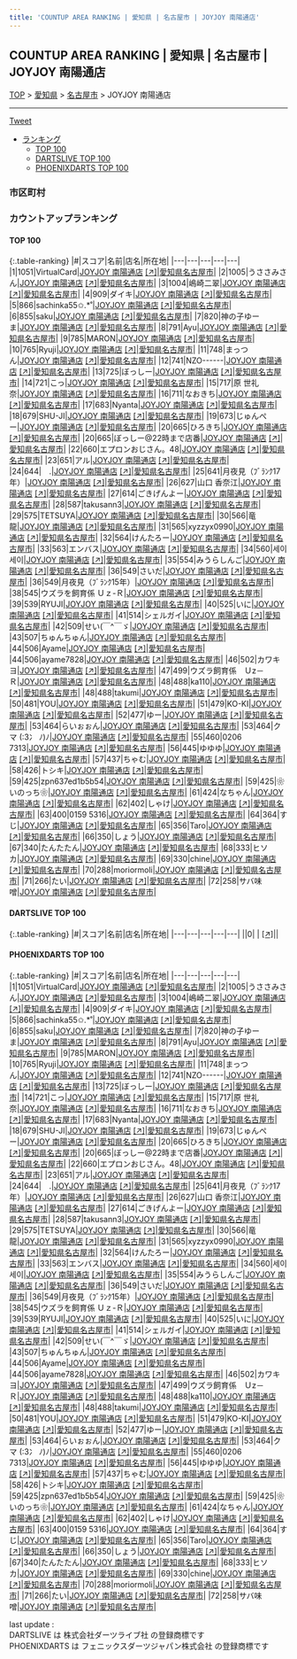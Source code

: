 ```yaml
---
title: 'COUNTUP AREA RANKING | 愛知県 | 名古屋市 | JOYJOY 南陽通店'
---
```

## COUNTUP AREA RANKING | 愛知県 | 名古屋市 | JOYJOY 南陽通店

[TOP](/darts/rank/) > [愛知県](/darts/rank/愛知県/) > [名古屋市](/darts/rank/愛知県/名古屋市/) > JOYJOY 南陽通店

___

<a href="https://twitter.com/share?ref_src=twsrc%5Etfw" data-text="COUNTUP AREA RANKING | 愛知県名古屋市JOYJOY 南陽通店" class="twitter-share-button" data-hashtags="DARTSLIVE,PHOENIXDARTS,darts,ダーツ" data-show-count="false">Tweet</a>

* [ランキング](#カウントアップランキング)
    * [TOP 100](#top-100)
    * [DARTSLIVE TOP 100](#dartslive-top-100)
    * [PHOENIXDARTS TOP 100](#phoenixdarts-top-100)

### 市区町村

<ul>

</ul>

### カウントアップランキング

#### TOP 100



{:.table-ranking}
|#|スコア|名前|店名|所在地|
|---|---|---|---|---|
|1|1051|<span class="rank-name-pd">VirtualCard</span>|<a href="/darts/rank/shops/44369.html">JOYJOY 南陽通店</a> <a href="https://vs.phoenixdarts.com/jp/shop/shopDetailInfo/s_44369?s_seq=44369">[↗]</a>|<a href="/darts/rank/愛知県/名古屋市">愛知県名古屋市</a>|
|2|1005|<span class="rank-name-pd">うささみさん</span>|<a href="/darts/rank/shops/44369.html">JOYJOY 南陽通店</a> <a href="https://vs.phoenixdarts.com/jp/shop/shopDetailInfo/s_44369?s_seq=44369">[↗]</a>|<a href="/darts/rank/愛知県/名古屋市">愛知県名古屋市</a>|
|3|1004|<span class="rank-name-pd">嶋崎二翠</span>|<a href="/darts/rank/shops/44369.html">JOYJOY 南陽通店</a> <a href="https://vs.phoenixdarts.com/jp/shop/shopDetailInfo/s_44369?s_seq=44369">[↗]</a>|<a href="/darts/rank/愛知県/名古屋市">愛知県名古屋市</a>|
|4|909|<span class="rank-name-pd">ダイキ</span>|<a href="/darts/rank/shops/44369.html">JOYJOY 南陽通店</a> <a href="https://vs.phoenixdarts.com/jp/shop/shopDetailInfo/s_44369?s_seq=44369">[↗]</a>|<a href="/darts/rank/愛知県/名古屋市">愛知県名古屋市</a>|
|5|866|<span class="rank-name-pd">sachinka55✩.*˚</span>|<a href="/darts/rank/shops/44369.html">JOYJOY 南陽通店</a> <a href="https://vs.phoenixdarts.com/jp/shop/shopDetailInfo/s_44369?s_seq=44369">[↗]</a>|<a href="/darts/rank/愛知県/名古屋市">愛知県名古屋市</a>|
|6|855|<span class="rank-name-pd">saku</span>|<a href="/darts/rank/shops/44369.html">JOYJOY 南陽通店</a> <a href="https://vs.phoenixdarts.com/jp/shop/shopDetailInfo/s_44369?s_seq=44369">[↗]</a>|<a href="/darts/rank/愛知県/名古屋市">愛知県名古屋市</a>|
|7|820|<span class="rank-name-pd">神の子ゆーま</span>|<a href="/darts/rank/shops/44369.html">JOYJOY 南陽通店</a> <a href="https://vs.phoenixdarts.com/jp/shop/shopDetailInfo/s_44369?s_seq=44369">[↗]</a>|<a href="/darts/rank/愛知県/名古屋市">愛知県名古屋市</a>|
|8|791|<span class="rank-name-pd">Ayu</span>|<a href="/darts/rank/shops/44369.html">JOYJOY 南陽通店</a> <a href="https://vs.phoenixdarts.com/jp/shop/shopDetailInfo/s_44369?s_seq=44369">[↗]</a>|<a href="/darts/rank/愛知県/名古屋市">愛知県名古屋市</a>|
|9|785|<span class="rank-name-pd">MARON</span>|<a href="/darts/rank/shops/44369.html">JOYJOY 南陽通店</a> <a href="https://vs.phoenixdarts.com/jp/shop/shopDetailInfo/s_44369?s_seq=44369">[↗]</a>|<a href="/darts/rank/愛知県/名古屋市">愛知県名古屋市</a>|
|10|765|<span class="rank-name-pd">Ryuji</span>|<a href="/darts/rank/shops/44369.html">JOYJOY 南陽通店</a> <a href="https://vs.phoenixdarts.com/jp/shop/shopDetailInfo/s_44369?s_seq=44369">[↗]</a>|<a href="/darts/rank/愛知県/名古屋市">愛知県名古屋市</a>|
|11|748|<span class="rank-name-pd">まっつん</span>|<a href="/darts/rank/shops/44369.html">JOYJOY 南陽通店</a> <a href="https://vs.phoenixdarts.com/jp/shop/shopDetailInfo/s_44369?s_seq=44369">[↗]</a>|<a href="/darts/rank/愛知県/名古屋市">愛知県名古屋市</a>|
|12|741|<span class="rank-name-pd">NZO------</span>|<a href="/darts/rank/shops/44369.html">JOYJOY 南陽通店</a> <a href="https://vs.phoenixdarts.com/jp/shop/shopDetailInfo/s_44369?s_seq=44369">[↗]</a>|<a href="/darts/rank/愛知県/名古屋市">愛知県名古屋市</a>|
|13|725|<span class="rank-name-pd">ぼっしー</span>|<a href="/darts/rank/shops/44369.html">JOYJOY 南陽通店</a> <a href="https://vs.phoenixdarts.com/jp/shop/shopDetailInfo/s_44369?s_seq=44369">[↗]</a>|<a href="/darts/rank/愛知県/名古屋市">愛知県名古屋市</a>|
|14|721|<span class="rank-name-pd">こっ</span>|<a href="/darts/rank/shops/44369.html">JOYJOY 南陽通店</a> <a href="https://vs.phoenixdarts.com/jp/shop/shopDetailInfo/s_44369?s_seq=44369">[↗]</a>|<a href="/darts/rank/愛知県/名古屋市">愛知県名古屋市</a>|
|15|717|<span class="rank-name-pd"><span class="pro-icon-pd"></span>原 世礼奈</span>|<a href="/darts/rank/shops/44369.html">JOYJOY 南陽通店</a> <a href="https://vs.phoenixdarts.com/jp/shop/shopDetailInfo/s_44369?s_seq=44369">[↗]</a>|<a href="/darts/rank/愛知県/名古屋市">愛知県名古屋市</a>|
|16|711|<span class="rank-name-pd">なおきち</span>|<a href="/darts/rank/shops/44369.html">JOYJOY 南陽通店</a> <a href="https://vs.phoenixdarts.com/jp/shop/shopDetailInfo/s_44369?s_seq=44369">[↗]</a>|<a href="/darts/rank/愛知県/名古屋市">愛知県名古屋市</a>|
|17|683|<span class="rank-name-pd">Nyanta</span>|<a href="/darts/rank/shops/44369.html">JOYJOY 南陽通店</a> <a href="https://vs.phoenixdarts.com/jp/shop/shopDetailInfo/s_44369?s_seq=44369">[↗]</a>|<a href="/darts/rank/愛知県/名古屋市">愛知県名古屋市</a>|
|18|679|<span class="rank-name-pd">SHU-JI</span>|<a href="/darts/rank/shops/44369.html">JOYJOY 南陽通店</a> <a href="https://vs.phoenixdarts.com/jp/shop/shopDetailInfo/s_44369?s_seq=44369">[↗]</a>|<a href="/darts/rank/愛知県/名古屋市">愛知県名古屋市</a>|
|19|673|<span class="rank-name-pd">じゅんぺー</span>|<a href="/darts/rank/shops/44369.html">JOYJOY 南陽通店</a> <a href="https://vs.phoenixdarts.com/jp/shop/shopDetailInfo/s_44369?s_seq=44369">[↗]</a>|<a href="/darts/rank/愛知県/名古屋市">愛知県名古屋市</a>|
|20|665|<span class="rank-name-pd">ひろきち</span>|<a href="/darts/rank/shops/44369.html">JOYJOY 南陽通店</a> <a href="https://vs.phoenixdarts.com/jp/shop/shopDetailInfo/s_44369?s_seq=44369">[↗]</a>|<a href="/darts/rank/愛知県/名古屋市">愛知県名古屋市</a>|
|20|665|<span class="rank-name-pd">ぼっしー@22時まで店番</span>|<a href="/darts/rank/shops/44369.html">JOYJOY 南陽通店</a> <a href="https://vs.phoenixdarts.com/jp/shop/shopDetailInfo/s_44369?s_seq=44369">[↗]</a>|<a href="/darts/rank/愛知県/名古屋市">愛知県名古屋市</a>|
|22|660|<span class="rank-name-pd">エプロンおじさん。48</span>|<a href="/darts/rank/shops/44369.html">JOYJOY 南陽通店</a> <a href="https://vs.phoenixdarts.com/jp/shop/shopDetailInfo/s_44369?s_seq=44369">[↗]</a>|<a href="/darts/rank/愛知県/名古屋市">愛知県名古屋市</a>|
|23|651|<span class="rank-name-pd">アル</span>|<a href="/darts/rank/shops/44369.html">JOYJOY 南陽通店</a> <a href="https://vs.phoenixdarts.com/jp/shop/shopDetailInfo/s_44369?s_seq=44369">[↗]</a>|<a href="/darts/rank/愛知県/名古屋市">愛知県名古屋市</a>|
|24|644|<span class="rank-name-pd">　.</span>|<a href="/darts/rank/shops/44369.html">JOYJOY 南陽通店</a> <a href="https://vs.phoenixdarts.com/jp/shop/shopDetailInfo/s_44369?s_seq=44369">[↗]</a>|<a href="/darts/rank/愛知県/名古屋市">愛知県名古屋市</a>|
|25|641|<span class="rank-name-pd">月夜見（ﾌﾞﾗﾝｸ17年）</span>|<a href="/darts/rank/shops/44369.html">JOYJOY 南陽通店</a> <a href="https://vs.phoenixdarts.com/jp/shop/shopDetailInfo/s_44369?s_seq=44369">[↗]</a>|<a href="/darts/rank/愛知県/名古屋市">愛知県名古屋市</a>|
|26|627|<span class="rank-name-pd"><span class="pro-icon-pd"></span>山口 香奈江</span>|<a href="/darts/rank/shops/44369.html">JOYJOY 南陽通店</a> <a href="https://vs.phoenixdarts.com/jp/shop/shopDetailInfo/s_44369?s_seq=44369">[↗]</a>|<a href="/darts/rank/愛知県/名古屋市">愛知県名古屋市</a>|
|27|614|<span class="rank-name-pd">ごきげんよー</span>|<a href="/darts/rank/shops/44369.html">JOYJOY 南陽通店</a> <a href="https://vs.phoenixdarts.com/jp/shop/shopDetailInfo/s_44369?s_seq=44369">[↗]</a>|<a href="/darts/rank/愛知県/名古屋市">愛知県名古屋市</a>|
|28|587|<span class="rank-name-pd">takusann3</span>|<a href="/darts/rank/shops/44369.html">JOYJOY 南陽通店</a> <a href="https://vs.phoenixdarts.com/jp/shop/shopDetailInfo/s_44369?s_seq=44369">[↗]</a>|<a href="/darts/rank/愛知県/名古屋市">愛知県名古屋市</a>|
|29|575|<span class="rank-name-pd">TETSUYA</span>|<a href="/darts/rank/shops/44369.html">JOYJOY 南陽通店</a> <a href="https://vs.phoenixdarts.com/jp/shop/shopDetailInfo/s_44369?s_seq=44369">[↗]</a>|<a href="/darts/rank/愛知県/名古屋市">愛知県名古屋市</a>|
|30|566|<span class="rank-name-pd">竜龍</span>|<a href="/darts/rank/shops/44369.html">JOYJOY 南陽通店</a> <a href="https://vs.phoenixdarts.com/jp/shop/shopDetailInfo/s_44369?s_seq=44369">[↗]</a>|<a href="/darts/rank/愛知県/名古屋市">愛知県名古屋市</a>|
|31|565|<span class="rank-name-pd">xyzzyx0990</span>|<a href="/darts/rank/shops/44369.html">JOYJOY 南陽通店</a> <a href="https://vs.phoenixdarts.com/jp/shop/shopDetailInfo/s_44369?s_seq=44369">[↗]</a>|<a href="/darts/rank/愛知県/名古屋市">愛知県名古屋市</a>|
|32|564|<span class="rank-name-pd">けんたろー</span>|<a href="/darts/rank/shops/44369.html">JOYJOY 南陽通店</a> <a href="https://vs.phoenixdarts.com/jp/shop/shopDetailInfo/s_44369?s_seq=44369">[↗]</a>|<a href="/darts/rank/愛知県/名古屋市">愛知県名古屋市</a>|
|33|563|<span class="rank-name-pd">エンバス</span>|<a href="/darts/rank/shops/44369.html">JOYJOY 南陽通店</a> <a href="https://vs.phoenixdarts.com/jp/shop/shopDetailInfo/s_44369?s_seq=44369">[↗]</a>|<a href="/darts/rank/愛知県/名古屋市">愛知県名古屋市</a>|
|34|560|<span class="rank-name-pd">세이 세이</span>|<a href="/darts/rank/shops/44369.html">JOYJOY 南陽通店</a> <a href="https://vs.phoenixdarts.com/jp/shop/shopDetailInfo/s_44369?s_seq=44369">[↗]</a>|<a href="/darts/rank/愛知県/名古屋市">愛知県名古屋市</a>|
|35|554|<span class="rank-name-pd">みうらしんご</span>|<a href="/darts/rank/shops/44369.html">JOYJOY 南陽通店</a> <a href="https://vs.phoenixdarts.com/jp/shop/shopDetailInfo/s_44369?s_seq=44369">[↗]</a>|<a href="/darts/rank/愛知県/名古屋市">愛知県名古屋市</a>|
|36|549|<span class="rank-name-pd">さいだ</span>|<a href="/darts/rank/shops/44369.html">JOYJOY 南陽通店</a> <a href="https://vs.phoenixdarts.com/jp/shop/shopDetailInfo/s_44369?s_seq=44369">[↗]</a>|<a href="/darts/rank/愛知県/名古屋市">愛知県名古屋市</a>|
|36|549|<span class="rank-name-pd">月夜見（ﾌﾞﾗﾝｸ15年）</span>|<a href="/darts/rank/shops/44369.html">JOYJOY 南陽通店</a> <a href="https://vs.phoenixdarts.com/jp/shop/shopDetailInfo/s_44369?s_seq=44369">[↗]</a>|<a href="/darts/rank/愛知県/名古屋市">愛知県名古屋市</a>|
|38|545|<span class="rank-name-pd">ウズラを飼育係  Ｕｚ-Ｒ</span>|<a href="/darts/rank/shops/44369.html">JOYJOY 南陽通店</a> <a href="https://vs.phoenixdarts.com/jp/shop/shopDetailInfo/s_44369?s_seq=44369">[↗]</a>|<a href="/darts/rank/愛知県/名古屋市">愛知県名古屋市</a>|
|39|539|<span class="rank-name-pd">RYUJI</span>|<a href="/darts/rank/shops/44369.html">JOYJOY 南陽通店</a> <a href="https://vs.phoenixdarts.com/jp/shop/shopDetailInfo/s_44369?s_seq=44369">[↗]</a>|<a href="/darts/rank/愛知県/名古屋市">愛知県名古屋市</a>|
|40|525|<span class="rank-name-pd">いに</span>|<a href="/darts/rank/shops/44369.html">JOYJOY 南陽通店</a> <a href="https://vs.phoenixdarts.com/jp/shop/shopDetailInfo/s_44369?s_seq=44369">[↗]</a>|<a href="/darts/rank/愛知県/名古屋市">愛知県名古屋市</a>|
|41|514|<span class="rank-name-pd">シェルガイ</span>|<a href="/darts/rank/shops/44369.html">JOYJOY 南陽通店</a> <a href="https://vs.phoenixdarts.com/jp/shop/shopDetailInfo/s_44369?s_seq=44369">[↗]</a>|<a href="/darts/rank/愛知県/名古屋市">愛知県名古屋市</a>|
|42|509|<span class="rank-name-pd">せい(￣^￣ゞ</span>|<a href="/darts/rank/shops/44369.html">JOYJOY 南陽通店</a> <a href="https://vs.phoenixdarts.com/jp/shop/shopDetailInfo/s_44369?s_seq=44369">[↗]</a>|<a href="/darts/rank/愛知県/名古屋市">愛知県名古屋市</a>|
|43|507|<span class="rank-name-pd">ちゅんちゅん</span>|<a href="/darts/rank/shops/44369.html">JOYJOY 南陽通店</a> <a href="https://vs.phoenixdarts.com/jp/shop/shopDetailInfo/s_44369?s_seq=44369">[↗]</a>|<a href="/darts/rank/愛知県/名古屋市">愛知県名古屋市</a>|
|44|506|<span class="rank-name-pd">Ayame</span>|<a href="/darts/rank/shops/44369.html">JOYJOY 南陽通店</a> <a href="https://vs.phoenixdarts.com/jp/shop/shopDetailInfo/s_44369?s_seq=44369">[↗]</a>|<a href="/darts/rank/愛知県/名古屋市">愛知県名古屋市</a>|
|44|506|<span class="rank-name-pd">ayame7828</span>|<a href="/darts/rank/shops/44369.html">JOYJOY 南陽通店</a> <a href="https://vs.phoenixdarts.com/jp/shop/shopDetailInfo/s_44369?s_seq=44369">[↗]</a>|<a href="/darts/rank/愛知県/名古屋市">愛知県名古屋市</a>|
|46|502|<span class="rank-name-pd">カワキヨ</span>|<a href="/darts/rank/shops/44369.html">JOYJOY 南陽通店</a> <a href="https://vs.phoenixdarts.com/jp/shop/shopDetailInfo/s_44369?s_seq=44369">[↗]</a>|<a href="/darts/rank/愛知県/名古屋市">愛知県名古屋市</a>|
|47|499|<span class="rank-name-pd">ウズラ飼育係　Ｕz－Ｒ</span>|<a href="/darts/rank/shops/44369.html">JOYJOY 南陽通店</a> <a href="https://vs.phoenixdarts.com/jp/shop/shopDetailInfo/s_44369?s_seq=44369">[↗]</a>|<a href="/darts/rank/愛知県/名古屋市">愛知県名古屋市</a>|
|48|488|<span class="rank-name-pd">ka110</span>|<a href="/darts/rank/shops/44369.html">JOYJOY 南陽通店</a> <a href="https://vs.phoenixdarts.com/jp/shop/shopDetailInfo/s_44369?s_seq=44369">[↗]</a>|<a href="/darts/rank/愛知県/名古屋市">愛知県名古屋市</a>|
|48|488|<span class="rank-name-pd">takumi</span>|<a href="/darts/rank/shops/44369.html">JOYJOY 南陽通店</a> <a href="https://vs.phoenixdarts.com/jp/shop/shopDetailInfo/s_44369?s_seq=44369">[↗]</a>|<a href="/darts/rank/愛知県/名古屋市">愛知県名古屋市</a>|
|50|481|<span class="rank-name-pd">YOU</span>|<a href="/darts/rank/shops/44369.html">JOYJOY 南陽通店</a> <a href="https://vs.phoenixdarts.com/jp/shop/shopDetailInfo/s_44369?s_seq=44369">[↗]</a>|<a href="/darts/rank/愛知県/名古屋市">愛知県名古屋市</a>|
|51|479|<span class="rank-name-pd">KO-KI</span>|<a href="/darts/rank/shops/44369.html">JOYJOY 南陽通店</a> <a href="https://vs.phoenixdarts.com/jp/shop/shopDetailInfo/s_44369?s_seq=44369">[↗]</a>|<a href="/darts/rank/愛知県/名古屋市">愛知県名古屋市</a>|
|52|477|<span class="rank-name-pd">ゆー</span>|<a href="/darts/rank/shops/44369.html">JOYJOY 南陽通店</a> <a href="https://vs.phoenixdarts.com/jp/shop/shopDetailInfo/s_44369?s_seq=44369">[↗]</a>|<a href="/darts/rank/愛知県/名古屋市">愛知県名古屋市</a>|
|53|464|<span class="rank-name-pd">らいぉぉん</span>|<a href="/darts/rank/shops/44369.html">JOYJOY 南陽通店</a> <a href="https://vs.phoenixdarts.com/jp/shop/shopDetailInfo/s_44369?s_seq=44369">[↗]</a>|<a href="/darts/rank/愛知県/名古屋市">愛知県名古屋市</a>|
|53|464|<span class="rank-name-pd">クマ (:3冫 ﾉ)ﾉ</span>|<a href="/darts/rank/shops/44369.html">JOYJOY 南陽通店</a> <a href="https://vs.phoenixdarts.com/jp/shop/shopDetailInfo/s_44369?s_seq=44369">[↗]</a>|<a href="/darts/rank/愛知県/名古屋市">愛知県名古屋市</a>|
|55|460|<span class="rank-name-pd">0206 7313</span>|<a href="/darts/rank/shops/44369.html">JOYJOY 南陽通店</a> <a href="https://vs.phoenixdarts.com/jp/shop/shopDetailInfo/s_44369?s_seq=44369">[↗]</a>|<a href="/darts/rank/愛知県/名古屋市">愛知県名古屋市</a>|
|56|445|<span class="rank-name-pd">ゆゆゆ</span>|<a href="/darts/rank/shops/44369.html">JOYJOY 南陽通店</a> <a href="https://vs.phoenixdarts.com/jp/shop/shopDetailInfo/s_44369?s_seq=44369">[↗]</a>|<a href="/darts/rank/愛知県/名古屋市">愛知県名古屋市</a>|
|57|437|<span class="rank-name-pd">ちゃむ</span>|<a href="/darts/rank/shops/44369.html">JOYJOY 南陽通店</a> <a href="https://vs.phoenixdarts.com/jp/shop/shopDetailInfo/s_44369?s_seq=44369">[↗]</a>|<a href="/darts/rank/愛知県/名古屋市">愛知県名古屋市</a>|
|58|426|<span class="rank-name-pd">トシキ</span>|<a href="/darts/rank/shops/44369.html">JOYJOY 南陽通店</a> <a href="https://vs.phoenixdarts.com/jp/shop/shopDetailInfo/s_44369?s_seq=44369">[↗]</a>|<a href="/darts/rank/愛知県/名古屋市">愛知県名古屋市</a>|
|59|425|<span class="rank-name-pd">zpn637ed1b5b54</span>|<a href="/darts/rank/shops/44369.html">JOYJOY 南陽通店</a> <a href="https://vs.phoenixdarts.com/jp/shop/shopDetailInfo/s_44369?s_seq=44369">[↗]</a>|<a href="/darts/rank/愛知県/名古屋市">愛知県名古屋市</a>|
|59|425|<span class="rank-name-pd">❀いのっち❀</span>|<a href="/darts/rank/shops/44369.html">JOYJOY 南陽通店</a> <a href="https://vs.phoenixdarts.com/jp/shop/shopDetailInfo/s_44369?s_seq=44369">[↗]</a>|<a href="/darts/rank/愛知県/名古屋市">愛知県名古屋市</a>|
|61|424|<span class="rank-name-pd">なちゃん</span>|<a href="/darts/rank/shops/44369.html">JOYJOY 南陽通店</a> <a href="https://vs.phoenixdarts.com/jp/shop/shopDetailInfo/s_44369?s_seq=44369">[↗]</a>|<a href="/darts/rank/愛知県/名古屋市">愛知県名古屋市</a>|
|62|402|<span class="rank-name-pd">しゃけ</span>|<a href="/darts/rank/shops/44369.html">JOYJOY 南陽通店</a> <a href="https://vs.phoenixdarts.com/jp/shop/shopDetailInfo/s_44369?s_seq=44369">[↗]</a>|<a href="/darts/rank/愛知県/名古屋市">愛知県名古屋市</a>|
|63|400|<span class="rank-name-pd">0159 5316</span>|<a href="/darts/rank/shops/44369.html">JOYJOY 南陽通店</a> <a href="https://vs.phoenixdarts.com/jp/shop/shopDetailInfo/s_44369?s_seq=44369">[↗]</a>|<a href="/darts/rank/愛知県/名古屋市">愛知県名古屋市</a>|
|64|364|<span class="rank-name-pd">すじ</span>|<a href="/darts/rank/shops/44369.html">JOYJOY 南陽通店</a> <a href="https://vs.phoenixdarts.com/jp/shop/shopDetailInfo/s_44369?s_seq=44369">[↗]</a>|<a href="/darts/rank/愛知県/名古屋市">愛知県名古屋市</a>|
|65|356|<span class="rank-name-pd">Taro</span>|<a href="/darts/rank/shops/44369.html">JOYJOY 南陽通店</a> <a href="https://vs.phoenixdarts.com/jp/shop/shopDetailInfo/s_44369?s_seq=44369">[↗]</a>|<a href="/darts/rank/愛知県/名古屋市">愛知県名古屋市</a>|
|66|350|<span class="rank-name-pd">しょう</span>|<a href="/darts/rank/shops/44369.html">JOYJOY 南陽通店</a> <a href="https://vs.phoenixdarts.com/jp/shop/shopDetailInfo/s_44369?s_seq=44369">[↗]</a>|<a href="/darts/rank/愛知県/名古屋市">愛知県名古屋市</a>|
|67|340|<span class="rank-name-pd">たんたたん</span>|<a href="/darts/rank/shops/44369.html">JOYJOY 南陽通店</a> <a href="https://vs.phoenixdarts.com/jp/shop/shopDetailInfo/s_44369?s_seq=44369">[↗]</a>|<a href="/darts/rank/愛知県/名古屋市">愛知県名古屋市</a>|
|68|333|<span class="rank-name-pd">ヒソカ</span>|<a href="/darts/rank/shops/44369.html">JOYJOY 南陽通店</a> <a href="https://vs.phoenixdarts.com/jp/shop/shopDetailInfo/s_44369?s_seq=44369">[↗]</a>|<a href="/darts/rank/愛知県/名古屋市">愛知県名古屋市</a>|
|69|330|<span class="rank-name-pd">chine</span>|<a href="/darts/rank/shops/44369.html">JOYJOY 南陽通店</a> <a href="https://vs.phoenixdarts.com/jp/shop/shopDetailInfo/s_44369?s_seq=44369">[↗]</a>|<a href="/darts/rank/愛知県/名古屋市">愛知県名古屋市</a>|
|70|288|<span class="rank-name-pd">moriormoli</span>|<a href="/darts/rank/shops/44369.html">JOYJOY 南陽通店</a> <a href="https://vs.phoenixdarts.com/jp/shop/shopDetailInfo/s_44369?s_seq=44369">[↗]</a>|<a href="/darts/rank/愛知県/名古屋市">愛知県名古屋市</a>|
|71|266|<span class="rank-name-pd">たい</span>|<a href="/darts/rank/shops/44369.html">JOYJOY 南陽通店</a> <a href="https://vs.phoenixdarts.com/jp/shop/shopDetailInfo/s_44369?s_seq=44369">[↗]</a>|<a href="/darts/rank/愛知県/名古屋市">愛知県名古屋市</a>|
|72|258|<span class="rank-name-pd">サバ味噌</span>|<a href="/darts/rank/shops/44369.html">JOYJOY 南陽通店</a> <a href="https://vs.phoenixdarts.com/jp/shop/shopDetailInfo/s_44369?s_seq=44369">[↗]</a>|<a href="/darts/rank/愛知県/名古屋市">愛知県名古屋市</a>|


#### DARTSLIVE TOP 100



{:.table-ranking}
|#|スコア|名前|店名|所在地|
|---|---|---|---|---|
||0|<span class="rank-name-dl"> </span>|<a href="/darts/rank/shops/.html"></a> <a href="">[↗]</a>|<a href="/darts/rank//"></a>|


#### PHOENIXDARTS TOP 100



{:.table-ranking}
|#|スコア|名前|店名|所在地|
|---|---|---|---|---|
|1|1051|<span class="rank-name-pd">VirtualCard</span>|<a href="/darts/rank/shops/44369.html">JOYJOY 南陽通店</a> <a href="https://vs.phoenixdarts.com/jp/shop/shopDetailInfo/s_44369?s_seq=44369">[↗]</a>|<a href="/darts/rank/愛知県/名古屋市">愛知県名古屋市</a>|
|2|1005|<span class="rank-name-pd">うささみさん</span>|<a href="/darts/rank/shops/44369.html">JOYJOY 南陽通店</a> <a href="https://vs.phoenixdarts.com/jp/shop/shopDetailInfo/s_44369?s_seq=44369">[↗]</a>|<a href="/darts/rank/愛知県/名古屋市">愛知県名古屋市</a>|
|3|1004|<span class="rank-name-pd">嶋崎二翠</span>|<a href="/darts/rank/shops/44369.html">JOYJOY 南陽通店</a> <a href="https://vs.phoenixdarts.com/jp/shop/shopDetailInfo/s_44369?s_seq=44369">[↗]</a>|<a href="/darts/rank/愛知県/名古屋市">愛知県名古屋市</a>|
|4|909|<span class="rank-name-pd">ダイキ</span>|<a href="/darts/rank/shops/44369.html">JOYJOY 南陽通店</a> <a href="https://vs.phoenixdarts.com/jp/shop/shopDetailInfo/s_44369?s_seq=44369">[↗]</a>|<a href="/darts/rank/愛知県/名古屋市">愛知県名古屋市</a>|
|5|866|<span class="rank-name-pd">sachinka55✩.*˚</span>|<a href="/darts/rank/shops/44369.html">JOYJOY 南陽通店</a> <a href="https://vs.phoenixdarts.com/jp/shop/shopDetailInfo/s_44369?s_seq=44369">[↗]</a>|<a href="/darts/rank/愛知県/名古屋市">愛知県名古屋市</a>|
|6|855|<span class="rank-name-pd">saku</span>|<a href="/darts/rank/shops/44369.html">JOYJOY 南陽通店</a> <a href="https://vs.phoenixdarts.com/jp/shop/shopDetailInfo/s_44369?s_seq=44369">[↗]</a>|<a href="/darts/rank/愛知県/名古屋市">愛知県名古屋市</a>|
|7|820|<span class="rank-name-pd">神の子ゆーま</span>|<a href="/darts/rank/shops/44369.html">JOYJOY 南陽通店</a> <a href="https://vs.phoenixdarts.com/jp/shop/shopDetailInfo/s_44369?s_seq=44369">[↗]</a>|<a href="/darts/rank/愛知県/名古屋市">愛知県名古屋市</a>|
|8|791|<span class="rank-name-pd">Ayu</span>|<a href="/darts/rank/shops/44369.html">JOYJOY 南陽通店</a> <a href="https://vs.phoenixdarts.com/jp/shop/shopDetailInfo/s_44369?s_seq=44369">[↗]</a>|<a href="/darts/rank/愛知県/名古屋市">愛知県名古屋市</a>|
|9|785|<span class="rank-name-pd">MARON</span>|<a href="/darts/rank/shops/44369.html">JOYJOY 南陽通店</a> <a href="https://vs.phoenixdarts.com/jp/shop/shopDetailInfo/s_44369?s_seq=44369">[↗]</a>|<a href="/darts/rank/愛知県/名古屋市">愛知県名古屋市</a>|
|10|765|<span class="rank-name-pd">Ryuji</span>|<a href="/darts/rank/shops/44369.html">JOYJOY 南陽通店</a> <a href="https://vs.phoenixdarts.com/jp/shop/shopDetailInfo/s_44369?s_seq=44369">[↗]</a>|<a href="/darts/rank/愛知県/名古屋市">愛知県名古屋市</a>|
|11|748|<span class="rank-name-pd">まっつん</span>|<a href="/darts/rank/shops/44369.html">JOYJOY 南陽通店</a> <a href="https://vs.phoenixdarts.com/jp/shop/shopDetailInfo/s_44369?s_seq=44369">[↗]</a>|<a href="/darts/rank/愛知県/名古屋市">愛知県名古屋市</a>|
|12|741|<span class="rank-name-pd">NZO------</span>|<a href="/darts/rank/shops/44369.html">JOYJOY 南陽通店</a> <a href="https://vs.phoenixdarts.com/jp/shop/shopDetailInfo/s_44369?s_seq=44369">[↗]</a>|<a href="/darts/rank/愛知県/名古屋市">愛知県名古屋市</a>|
|13|725|<span class="rank-name-pd">ぼっしー</span>|<a href="/darts/rank/shops/44369.html">JOYJOY 南陽通店</a> <a href="https://vs.phoenixdarts.com/jp/shop/shopDetailInfo/s_44369?s_seq=44369">[↗]</a>|<a href="/darts/rank/愛知県/名古屋市">愛知県名古屋市</a>|
|14|721|<span class="rank-name-pd">こっ</span>|<a href="/darts/rank/shops/44369.html">JOYJOY 南陽通店</a> <a href="https://vs.phoenixdarts.com/jp/shop/shopDetailInfo/s_44369?s_seq=44369">[↗]</a>|<a href="/darts/rank/愛知県/名古屋市">愛知県名古屋市</a>|
|15|717|<span class="rank-name-pd"><span class="pro-icon-pd"></span>原 世礼奈</span>|<a href="/darts/rank/shops/44369.html">JOYJOY 南陽通店</a> <a href="https://vs.phoenixdarts.com/jp/shop/shopDetailInfo/s_44369?s_seq=44369">[↗]</a>|<a href="/darts/rank/愛知県/名古屋市">愛知県名古屋市</a>|
|16|711|<span class="rank-name-pd">なおきち</span>|<a href="/darts/rank/shops/44369.html">JOYJOY 南陽通店</a> <a href="https://vs.phoenixdarts.com/jp/shop/shopDetailInfo/s_44369?s_seq=44369">[↗]</a>|<a href="/darts/rank/愛知県/名古屋市">愛知県名古屋市</a>|
|17|683|<span class="rank-name-pd">Nyanta</span>|<a href="/darts/rank/shops/44369.html">JOYJOY 南陽通店</a> <a href="https://vs.phoenixdarts.com/jp/shop/shopDetailInfo/s_44369?s_seq=44369">[↗]</a>|<a href="/darts/rank/愛知県/名古屋市">愛知県名古屋市</a>|
|18|679|<span class="rank-name-pd">SHU-JI</span>|<a href="/darts/rank/shops/44369.html">JOYJOY 南陽通店</a> <a href="https://vs.phoenixdarts.com/jp/shop/shopDetailInfo/s_44369?s_seq=44369">[↗]</a>|<a href="/darts/rank/愛知県/名古屋市">愛知県名古屋市</a>|
|19|673|<span class="rank-name-pd">じゅんぺー</span>|<a href="/darts/rank/shops/44369.html">JOYJOY 南陽通店</a> <a href="https://vs.phoenixdarts.com/jp/shop/shopDetailInfo/s_44369?s_seq=44369">[↗]</a>|<a href="/darts/rank/愛知県/名古屋市">愛知県名古屋市</a>|
|20|665|<span class="rank-name-pd">ひろきち</span>|<a href="/darts/rank/shops/44369.html">JOYJOY 南陽通店</a> <a href="https://vs.phoenixdarts.com/jp/shop/shopDetailInfo/s_44369?s_seq=44369">[↗]</a>|<a href="/darts/rank/愛知県/名古屋市">愛知県名古屋市</a>|
|20|665|<span class="rank-name-pd">ぼっしー@22時まで店番</span>|<a href="/darts/rank/shops/44369.html">JOYJOY 南陽通店</a> <a href="https://vs.phoenixdarts.com/jp/shop/shopDetailInfo/s_44369?s_seq=44369">[↗]</a>|<a href="/darts/rank/愛知県/名古屋市">愛知県名古屋市</a>|
|22|660|<span class="rank-name-pd">エプロンおじさん。48</span>|<a href="/darts/rank/shops/44369.html">JOYJOY 南陽通店</a> <a href="https://vs.phoenixdarts.com/jp/shop/shopDetailInfo/s_44369?s_seq=44369">[↗]</a>|<a href="/darts/rank/愛知県/名古屋市">愛知県名古屋市</a>|
|23|651|<span class="rank-name-pd">アル</span>|<a href="/darts/rank/shops/44369.html">JOYJOY 南陽通店</a> <a href="https://vs.phoenixdarts.com/jp/shop/shopDetailInfo/s_44369?s_seq=44369">[↗]</a>|<a href="/darts/rank/愛知県/名古屋市">愛知県名古屋市</a>|
|24|644|<span class="rank-name-pd">　.</span>|<a href="/darts/rank/shops/44369.html">JOYJOY 南陽通店</a> <a href="https://vs.phoenixdarts.com/jp/shop/shopDetailInfo/s_44369?s_seq=44369">[↗]</a>|<a href="/darts/rank/愛知県/名古屋市">愛知県名古屋市</a>|
|25|641|<span class="rank-name-pd">月夜見（ﾌﾞﾗﾝｸ17年）</span>|<a href="/darts/rank/shops/44369.html">JOYJOY 南陽通店</a> <a href="https://vs.phoenixdarts.com/jp/shop/shopDetailInfo/s_44369?s_seq=44369">[↗]</a>|<a href="/darts/rank/愛知県/名古屋市">愛知県名古屋市</a>|
|26|627|<span class="rank-name-pd"><span class="pro-icon-pd"></span>山口 香奈江</span>|<a href="/darts/rank/shops/44369.html">JOYJOY 南陽通店</a> <a href="https://vs.phoenixdarts.com/jp/shop/shopDetailInfo/s_44369?s_seq=44369">[↗]</a>|<a href="/darts/rank/愛知県/名古屋市">愛知県名古屋市</a>|
|27|614|<span class="rank-name-pd">ごきげんよー</span>|<a href="/darts/rank/shops/44369.html">JOYJOY 南陽通店</a> <a href="https://vs.phoenixdarts.com/jp/shop/shopDetailInfo/s_44369?s_seq=44369">[↗]</a>|<a href="/darts/rank/愛知県/名古屋市">愛知県名古屋市</a>|
|28|587|<span class="rank-name-pd">takusann3</span>|<a href="/darts/rank/shops/44369.html">JOYJOY 南陽通店</a> <a href="https://vs.phoenixdarts.com/jp/shop/shopDetailInfo/s_44369?s_seq=44369">[↗]</a>|<a href="/darts/rank/愛知県/名古屋市">愛知県名古屋市</a>|
|29|575|<span class="rank-name-pd">TETSUYA</span>|<a href="/darts/rank/shops/44369.html">JOYJOY 南陽通店</a> <a href="https://vs.phoenixdarts.com/jp/shop/shopDetailInfo/s_44369?s_seq=44369">[↗]</a>|<a href="/darts/rank/愛知県/名古屋市">愛知県名古屋市</a>|
|30|566|<span class="rank-name-pd">竜龍</span>|<a href="/darts/rank/shops/44369.html">JOYJOY 南陽通店</a> <a href="https://vs.phoenixdarts.com/jp/shop/shopDetailInfo/s_44369?s_seq=44369">[↗]</a>|<a href="/darts/rank/愛知県/名古屋市">愛知県名古屋市</a>|
|31|565|<span class="rank-name-pd">xyzzyx0990</span>|<a href="/darts/rank/shops/44369.html">JOYJOY 南陽通店</a> <a href="https://vs.phoenixdarts.com/jp/shop/shopDetailInfo/s_44369?s_seq=44369">[↗]</a>|<a href="/darts/rank/愛知県/名古屋市">愛知県名古屋市</a>|
|32|564|<span class="rank-name-pd">けんたろー</span>|<a href="/darts/rank/shops/44369.html">JOYJOY 南陽通店</a> <a href="https://vs.phoenixdarts.com/jp/shop/shopDetailInfo/s_44369?s_seq=44369">[↗]</a>|<a href="/darts/rank/愛知県/名古屋市">愛知県名古屋市</a>|
|33|563|<span class="rank-name-pd">エンバス</span>|<a href="/darts/rank/shops/44369.html">JOYJOY 南陽通店</a> <a href="https://vs.phoenixdarts.com/jp/shop/shopDetailInfo/s_44369?s_seq=44369">[↗]</a>|<a href="/darts/rank/愛知県/名古屋市">愛知県名古屋市</a>|
|34|560|<span class="rank-name-pd">세이 세이</span>|<a href="/darts/rank/shops/44369.html">JOYJOY 南陽通店</a> <a href="https://vs.phoenixdarts.com/jp/shop/shopDetailInfo/s_44369?s_seq=44369">[↗]</a>|<a href="/darts/rank/愛知県/名古屋市">愛知県名古屋市</a>|
|35|554|<span class="rank-name-pd">みうらしんご</span>|<a href="/darts/rank/shops/44369.html">JOYJOY 南陽通店</a> <a href="https://vs.phoenixdarts.com/jp/shop/shopDetailInfo/s_44369?s_seq=44369">[↗]</a>|<a href="/darts/rank/愛知県/名古屋市">愛知県名古屋市</a>|
|36|549|<span class="rank-name-pd">さいだ</span>|<a href="/darts/rank/shops/44369.html">JOYJOY 南陽通店</a> <a href="https://vs.phoenixdarts.com/jp/shop/shopDetailInfo/s_44369?s_seq=44369">[↗]</a>|<a href="/darts/rank/愛知県/名古屋市">愛知県名古屋市</a>|
|36|549|<span class="rank-name-pd">月夜見（ﾌﾞﾗﾝｸ15年）</span>|<a href="/darts/rank/shops/44369.html">JOYJOY 南陽通店</a> <a href="https://vs.phoenixdarts.com/jp/shop/shopDetailInfo/s_44369?s_seq=44369">[↗]</a>|<a href="/darts/rank/愛知県/名古屋市">愛知県名古屋市</a>|
|38|545|<span class="rank-name-pd">ウズラを飼育係  Ｕｚ-Ｒ</span>|<a href="/darts/rank/shops/44369.html">JOYJOY 南陽通店</a> <a href="https://vs.phoenixdarts.com/jp/shop/shopDetailInfo/s_44369?s_seq=44369">[↗]</a>|<a href="/darts/rank/愛知県/名古屋市">愛知県名古屋市</a>|
|39|539|<span class="rank-name-pd">RYUJI</span>|<a href="/darts/rank/shops/44369.html">JOYJOY 南陽通店</a> <a href="https://vs.phoenixdarts.com/jp/shop/shopDetailInfo/s_44369?s_seq=44369">[↗]</a>|<a href="/darts/rank/愛知県/名古屋市">愛知県名古屋市</a>|
|40|525|<span class="rank-name-pd">いに</span>|<a href="/darts/rank/shops/44369.html">JOYJOY 南陽通店</a> <a href="https://vs.phoenixdarts.com/jp/shop/shopDetailInfo/s_44369?s_seq=44369">[↗]</a>|<a href="/darts/rank/愛知県/名古屋市">愛知県名古屋市</a>|
|41|514|<span class="rank-name-pd">シェルガイ</span>|<a href="/darts/rank/shops/44369.html">JOYJOY 南陽通店</a> <a href="https://vs.phoenixdarts.com/jp/shop/shopDetailInfo/s_44369?s_seq=44369">[↗]</a>|<a href="/darts/rank/愛知県/名古屋市">愛知県名古屋市</a>|
|42|509|<span class="rank-name-pd">せい(￣^￣ゞ</span>|<a href="/darts/rank/shops/44369.html">JOYJOY 南陽通店</a> <a href="https://vs.phoenixdarts.com/jp/shop/shopDetailInfo/s_44369?s_seq=44369">[↗]</a>|<a href="/darts/rank/愛知県/名古屋市">愛知県名古屋市</a>|
|43|507|<span class="rank-name-pd">ちゅんちゅん</span>|<a href="/darts/rank/shops/44369.html">JOYJOY 南陽通店</a> <a href="https://vs.phoenixdarts.com/jp/shop/shopDetailInfo/s_44369?s_seq=44369">[↗]</a>|<a href="/darts/rank/愛知県/名古屋市">愛知県名古屋市</a>|
|44|506|<span class="rank-name-pd">Ayame</span>|<a href="/darts/rank/shops/44369.html">JOYJOY 南陽通店</a> <a href="https://vs.phoenixdarts.com/jp/shop/shopDetailInfo/s_44369?s_seq=44369">[↗]</a>|<a href="/darts/rank/愛知県/名古屋市">愛知県名古屋市</a>|
|44|506|<span class="rank-name-pd">ayame7828</span>|<a href="/darts/rank/shops/44369.html">JOYJOY 南陽通店</a> <a href="https://vs.phoenixdarts.com/jp/shop/shopDetailInfo/s_44369?s_seq=44369">[↗]</a>|<a href="/darts/rank/愛知県/名古屋市">愛知県名古屋市</a>|
|46|502|<span class="rank-name-pd">カワキヨ</span>|<a href="/darts/rank/shops/44369.html">JOYJOY 南陽通店</a> <a href="https://vs.phoenixdarts.com/jp/shop/shopDetailInfo/s_44369?s_seq=44369">[↗]</a>|<a href="/darts/rank/愛知県/名古屋市">愛知県名古屋市</a>|
|47|499|<span class="rank-name-pd">ウズラ飼育係　Ｕz－Ｒ</span>|<a href="/darts/rank/shops/44369.html">JOYJOY 南陽通店</a> <a href="https://vs.phoenixdarts.com/jp/shop/shopDetailInfo/s_44369?s_seq=44369">[↗]</a>|<a href="/darts/rank/愛知県/名古屋市">愛知県名古屋市</a>|
|48|488|<span class="rank-name-pd">ka110</span>|<a href="/darts/rank/shops/44369.html">JOYJOY 南陽通店</a> <a href="https://vs.phoenixdarts.com/jp/shop/shopDetailInfo/s_44369?s_seq=44369">[↗]</a>|<a href="/darts/rank/愛知県/名古屋市">愛知県名古屋市</a>|
|48|488|<span class="rank-name-pd">takumi</span>|<a href="/darts/rank/shops/44369.html">JOYJOY 南陽通店</a> <a href="https://vs.phoenixdarts.com/jp/shop/shopDetailInfo/s_44369?s_seq=44369">[↗]</a>|<a href="/darts/rank/愛知県/名古屋市">愛知県名古屋市</a>|
|50|481|<span class="rank-name-pd">YOU</span>|<a href="/darts/rank/shops/44369.html">JOYJOY 南陽通店</a> <a href="https://vs.phoenixdarts.com/jp/shop/shopDetailInfo/s_44369?s_seq=44369">[↗]</a>|<a href="/darts/rank/愛知県/名古屋市">愛知県名古屋市</a>|
|51|479|<span class="rank-name-pd">KO-KI</span>|<a href="/darts/rank/shops/44369.html">JOYJOY 南陽通店</a> <a href="https://vs.phoenixdarts.com/jp/shop/shopDetailInfo/s_44369?s_seq=44369">[↗]</a>|<a href="/darts/rank/愛知県/名古屋市">愛知県名古屋市</a>|
|52|477|<span class="rank-name-pd">ゆー</span>|<a href="/darts/rank/shops/44369.html">JOYJOY 南陽通店</a> <a href="https://vs.phoenixdarts.com/jp/shop/shopDetailInfo/s_44369?s_seq=44369">[↗]</a>|<a href="/darts/rank/愛知県/名古屋市">愛知県名古屋市</a>|
|53|464|<span class="rank-name-pd">らいぉぉん</span>|<a href="/darts/rank/shops/44369.html">JOYJOY 南陽通店</a> <a href="https://vs.phoenixdarts.com/jp/shop/shopDetailInfo/s_44369?s_seq=44369">[↗]</a>|<a href="/darts/rank/愛知県/名古屋市">愛知県名古屋市</a>|
|53|464|<span class="rank-name-pd">クマ (:3冫 ﾉ)ﾉ</span>|<a href="/darts/rank/shops/44369.html">JOYJOY 南陽通店</a> <a href="https://vs.phoenixdarts.com/jp/shop/shopDetailInfo/s_44369?s_seq=44369">[↗]</a>|<a href="/darts/rank/愛知県/名古屋市">愛知県名古屋市</a>|
|55|460|<span class="rank-name-pd">0206 7313</span>|<a href="/darts/rank/shops/44369.html">JOYJOY 南陽通店</a> <a href="https://vs.phoenixdarts.com/jp/shop/shopDetailInfo/s_44369?s_seq=44369">[↗]</a>|<a href="/darts/rank/愛知県/名古屋市">愛知県名古屋市</a>|
|56|445|<span class="rank-name-pd">ゆゆゆ</span>|<a href="/darts/rank/shops/44369.html">JOYJOY 南陽通店</a> <a href="https://vs.phoenixdarts.com/jp/shop/shopDetailInfo/s_44369?s_seq=44369">[↗]</a>|<a href="/darts/rank/愛知県/名古屋市">愛知県名古屋市</a>|
|57|437|<span class="rank-name-pd">ちゃむ</span>|<a href="/darts/rank/shops/44369.html">JOYJOY 南陽通店</a> <a href="https://vs.phoenixdarts.com/jp/shop/shopDetailInfo/s_44369?s_seq=44369">[↗]</a>|<a href="/darts/rank/愛知県/名古屋市">愛知県名古屋市</a>|
|58|426|<span class="rank-name-pd">トシキ</span>|<a href="/darts/rank/shops/44369.html">JOYJOY 南陽通店</a> <a href="https://vs.phoenixdarts.com/jp/shop/shopDetailInfo/s_44369?s_seq=44369">[↗]</a>|<a href="/darts/rank/愛知県/名古屋市">愛知県名古屋市</a>|
|59|425|<span class="rank-name-pd">zpn637ed1b5b54</span>|<a href="/darts/rank/shops/44369.html">JOYJOY 南陽通店</a> <a href="https://vs.phoenixdarts.com/jp/shop/shopDetailInfo/s_44369?s_seq=44369">[↗]</a>|<a href="/darts/rank/愛知県/名古屋市">愛知県名古屋市</a>|
|59|425|<span class="rank-name-pd">❀いのっち❀</span>|<a href="/darts/rank/shops/44369.html">JOYJOY 南陽通店</a> <a href="https://vs.phoenixdarts.com/jp/shop/shopDetailInfo/s_44369?s_seq=44369">[↗]</a>|<a href="/darts/rank/愛知県/名古屋市">愛知県名古屋市</a>|
|61|424|<span class="rank-name-pd">なちゃん</span>|<a href="/darts/rank/shops/44369.html">JOYJOY 南陽通店</a> <a href="https://vs.phoenixdarts.com/jp/shop/shopDetailInfo/s_44369?s_seq=44369">[↗]</a>|<a href="/darts/rank/愛知県/名古屋市">愛知県名古屋市</a>|
|62|402|<span class="rank-name-pd">しゃけ</span>|<a href="/darts/rank/shops/44369.html">JOYJOY 南陽通店</a> <a href="https://vs.phoenixdarts.com/jp/shop/shopDetailInfo/s_44369?s_seq=44369">[↗]</a>|<a href="/darts/rank/愛知県/名古屋市">愛知県名古屋市</a>|
|63|400|<span class="rank-name-pd">0159 5316</span>|<a href="/darts/rank/shops/44369.html">JOYJOY 南陽通店</a> <a href="https://vs.phoenixdarts.com/jp/shop/shopDetailInfo/s_44369?s_seq=44369">[↗]</a>|<a href="/darts/rank/愛知県/名古屋市">愛知県名古屋市</a>|
|64|364|<span class="rank-name-pd">すじ</span>|<a href="/darts/rank/shops/44369.html">JOYJOY 南陽通店</a> <a href="https://vs.phoenixdarts.com/jp/shop/shopDetailInfo/s_44369?s_seq=44369">[↗]</a>|<a href="/darts/rank/愛知県/名古屋市">愛知県名古屋市</a>|
|65|356|<span class="rank-name-pd">Taro</span>|<a href="/darts/rank/shops/44369.html">JOYJOY 南陽通店</a> <a href="https://vs.phoenixdarts.com/jp/shop/shopDetailInfo/s_44369?s_seq=44369">[↗]</a>|<a href="/darts/rank/愛知県/名古屋市">愛知県名古屋市</a>|
|66|350|<span class="rank-name-pd">しょう</span>|<a href="/darts/rank/shops/44369.html">JOYJOY 南陽通店</a> <a href="https://vs.phoenixdarts.com/jp/shop/shopDetailInfo/s_44369?s_seq=44369">[↗]</a>|<a href="/darts/rank/愛知県/名古屋市">愛知県名古屋市</a>|
|67|340|<span class="rank-name-pd">たんたたん</span>|<a href="/darts/rank/shops/44369.html">JOYJOY 南陽通店</a> <a href="https://vs.phoenixdarts.com/jp/shop/shopDetailInfo/s_44369?s_seq=44369">[↗]</a>|<a href="/darts/rank/愛知県/名古屋市">愛知県名古屋市</a>|
|68|333|<span class="rank-name-pd">ヒソカ</span>|<a href="/darts/rank/shops/44369.html">JOYJOY 南陽通店</a> <a href="https://vs.phoenixdarts.com/jp/shop/shopDetailInfo/s_44369?s_seq=44369">[↗]</a>|<a href="/darts/rank/愛知県/名古屋市">愛知県名古屋市</a>|
|69|330|<span class="rank-name-pd">chine</span>|<a href="/darts/rank/shops/44369.html">JOYJOY 南陽通店</a> <a href="https://vs.phoenixdarts.com/jp/shop/shopDetailInfo/s_44369?s_seq=44369">[↗]</a>|<a href="/darts/rank/愛知県/名古屋市">愛知県名古屋市</a>|
|70|288|<span class="rank-name-pd">moriormoli</span>|<a href="/darts/rank/shops/44369.html">JOYJOY 南陽通店</a> <a href="https://vs.phoenixdarts.com/jp/shop/shopDetailInfo/s_44369?s_seq=44369">[↗]</a>|<a href="/darts/rank/愛知県/名古屋市">愛知県名古屋市</a>|
|71|266|<span class="rank-name-pd">たい</span>|<a href="/darts/rank/shops/44369.html">JOYJOY 南陽通店</a> <a href="https://vs.phoenixdarts.com/jp/shop/shopDetailInfo/s_44369?s_seq=44369">[↗]</a>|<a href="/darts/rank/愛知県/名古屋市">愛知県名古屋市</a>|
|72|258|<span class="rank-name-pd">サバ味噌</span>|<a href="/darts/rank/shops/44369.html">JOYJOY 南陽通店</a> <a href="https://vs.phoenixdarts.com/jp/shop/shopDetailInfo/s_44369?s_seq=44369">[↗]</a>|<a href="/darts/rank/愛知県/名古屋市">愛知県名古屋市</a>|


<div class="footer border-top border-gray-light mt-5 pt-3 text-right text-gray">
    last update : <span style="font-weight: italic" id="foot_last_modified"></span><br />
    DARTSLIVE は 株式会社ダーツライブ社 の登録商標です<br />
    PHOENIXDARTS は フェニックスダーツジャパン株式会社 の登録商標です<br />
</div>

<script src="https://cdnjs.cloudflare.com/ajax/libs/jquery.tablesorter/2.31.3/js/jquery.tablesorter.min.js" integrity="sha512-qzgd5cYSZcosqpzpn7zF2ZId8f/8CHmFKZ8j7mU4OUXTNRd5g+ZHBPsgKEwoqxCtdQvExE5LprwwPAgoicguNg==" crossorigin="anonymous" referrerpolicy="no-referrer"></script>
<link rel="stylesheet" href="https://cdnjs.cloudflare.com/ajax/libs/jquery.tablesorter/2.31.3/css/theme.default.min.css" integrity="sha512-wghhOJkjQX0Lh3NSWvNKeZ0ZpNn+SPVXX1Qyc9OCaogADktxrBiBdKGDoqVUOyhStvMBmJQ8ZdMHiR3wuEq8+w==" crossorigin="anonymous" referrerpolicy="no-referrer" />
<script>
$(function() {
    $(".table-ranking").tablesorter({sortList:[[0, 0]]});
    $("#foot_last_modified").text(formatDate(new Date(document.lastModified), 'yyyy-MM-dd HH:mm:ss'));
});
</script>

<script async src="https://platform.twitter.com/widgets.js" charset="utf-8"></script>